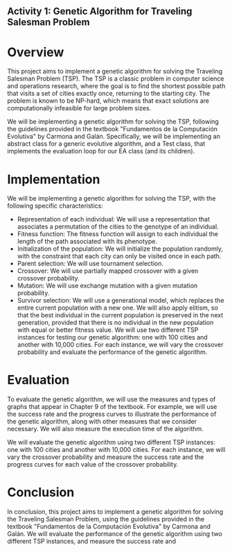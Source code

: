 ## Activity 1: Genetic Algorithm for Traveling Salesman Problem
# Overview
This project aims to implement a genetic algorithm for solving the Traveling Salesman Problem (TSP). The TSP is a classic problem in computer science and operations research, where the goal is to find the shortest possible path that visits a set of cities exactly once, returning to the starting city. The problem is known to be NP-hard, which means that exact solutions are computationally infeasible for large problem sizes.

We will be implementing a genetic algorithm for solving the TSP, following the guidelines provided in the textbook "Fundamentos de la Computación Evolutiva" by Carmona and Galán. Specifically, we will be implementing an abstract class for a generic evolutive algorithm, and a Test class, that implements the evaluation loop for our EA class (and its children).

# Implementation
We will be implementing a genetic algorithm for solving the TSP, with the following specific characteristics:

- Representation of each individual: We will use a representation that associates a permutation of the cities to the genotype of an individual.
- Fitness function: The fitness function will assign to each individual the length of the path associated with its phenotype.
- Initialization of the population: We will initialize the population randomly, with the constraint that each city can only be visited once in each path.
- Parent selection: We will use tournament selection.
- Crossover: We will use partially mapped crossover with a given crossover probability.
- Mutation: We will use exchange mutation with a given mutation probability.
- Survivor selection: We will use a generational model, which replaces the entire current population with a new one. We will also apply elitism, so that the best individual in the current population is preserved in the next generation, provided that there is no individual in the new population with equal or better fitness value.
We will use two different TSP instances for testing our genetic algorithm: one with 100 cities and another with 10,000 cities. For each instance, we will vary the crossover probability and evaluate the performance of the genetic algorithm.

# Evaluation
To evaluate the genetic algorithm, we will use the measures and types of graphs that appear in Chapter 9 of the textbook. For example, we will use the success rate and the progress curves to illustrate the performance of the genetic algorithm, along with other measures that we consider necessary. We will also measure the execution time of the algorithm.

We will evaluate the genetic algorithm using two different TSP instances: one with 100 cities and another with 10,000 cities. For each instance, we will vary the crossover probability and measure the success rate and the progress curves for each value of the crossover probability.

# Conclusion
In conclusion, this project aims to implement a genetic algorithm for solving the Traveling Salesman Problem, using the guidelines provided in the textbook "Fundamentos de la Computación Evolutiva" by Carmona and Galán. We will evaluate the performance of the genetic algorithm using two different TSP instances, and measure the success rate and
